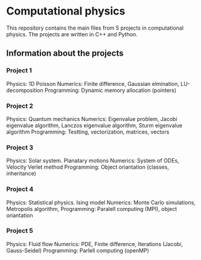 # Computational physics

This repository contains the main files from 5 projects in computational physics.
The projects are written in C++ and Python.

## Information about the projects

### Project 1
Physics: 1D Poisson
Numerics: Finite difference, Gaussian elmination, LU-decomposition
Programming: Dynamic memory allocation (pointers)

### Project 2
Physics: Quantum mechanics
Numerics: Eigenvalue problem, Jacobi eigenvalue algorithm, Lanczos eigenvalue algorithm, Sturm eigenvalue algorithm
Programming: Testting, vectorization, matrices, vectors

### Project 3
Physics: Solar system. Planatary motions
Numerics: System of ODEs, Velocity Verlet method
Programming: Object oriantation (classes, inheritance)

### Project 4
Physics: Statistical physics. Ising model
Numerics: Monte Carlo simulations, Metropolis algorithm, 
Programming: Paralell computing (MPI), object oriantation

### Project 5
Physics: Fluid flow
Numerics: PDE, Finite difference, Iterations (Jacobi, Gauss-Seidel)
Programming: Parlell computing (openMP)
